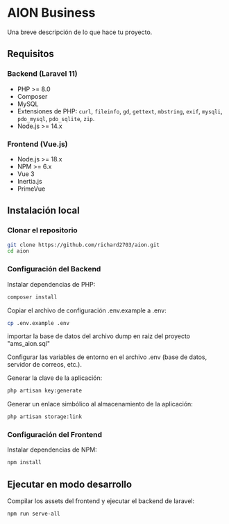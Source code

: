 # AION Business 

Una breve descripción de lo que hace tu proyecto. 

## Requisitos

### Backend (Laravel 11)
- PHP >= 8.0
- Composer
- MySQL 
- Extensiones de PHP: `curl`, `fileinfo`, `gd`, `gettext`, `mbstring`, `exif`, `mysqli`, `pdo_mysql`, `pdo_sqlite`, `zip`.
- Node.js >= 14.x

### Frontend (Vue.js)
- Node.js >= 18.x
- NPM >= 6.x 
- Vue 3
- Inertia.js 
- PrimeVue 

## Instalación local
### Clonar el repositorio

```bash
git clone https://github.com/richard2703/aion.git
cd aion
```
### Configuración del Backend
Instalar dependencias de PHP:
```bash
composer install
```
Copiar el archivo de configuración .env.example a .env:
```bash
cp .env.example .env
```
importar la base de datos del archivo dump en raiz del proyecto "ams_aion.sql"

Configurar las variables de entorno en el archivo .env (base de datos, servidor de correos, etc.).

Generar la clave de la aplicación:
```bash
php artisan key:generate
```

Generar un enlace simbólico al almacenamiento de la aplicación:
```bash
php artisan storage:link
```
### Configuración del Frontend
Instalar dependencias de NPM:
```bash
npm install

```
## Ejecutar en modo desarrollo
Compilar los assets del frontend y ejecutar el backend de laravel:
```bash
npm run serve-all

```
